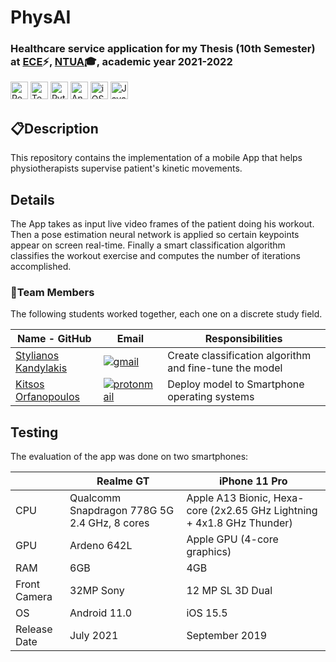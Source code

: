 # <b> PhysAI</b>

### Healthcare service application for my Thesis (10th Semester) at [ECE](https://www.ece.ntua.gr/en)⚡, [NTUA](https://www.ntua.gr/en)🎓, academic year 2021-2022

<img alt="React" src = "https://img.shields.io/badge/React Native-61DAFB?style=for-the-badge&logo=react&logoColor=white" height="28"> <img alt="Tensorflow js" src = "https://img.shields.io/badge/Tensorflow js-FF6F00?style=for-the-badge&logo=tensorflow&logoColor=white" height="28"> <img alt="Python" src = "https://img.shields.io/badge/Python-3776AB?style=for-the-badge&logo=python&logoColor=white" height="28"> 
<img alt="Android" src = "https://img.shields.io/badge/Android-3DDC84?style=for-the-badge&logo=android&logoColor=white" height="28">
<img alt="iOS" src = "https://img.shields.io/badge/iOS-000000?style=for-the-badge&logo=iOS&logoColor=white" height="28">
<img alt="Javascript" src = "https://img.shields.io/badge/Javascript-F7DF1E?style=for-the-badge&logo=javascript&logoColor=white" height="28">

## 📋**Description**

This repository contains the implementation of a mobile App that helps physiotherapists supervise patient's kinetic movements. 

## **Details**
The App takes as input live video frames of the patient doing his workout.
Then a pose estimation neural network is applied so certain keypoints appear on screen real-time.
Finally a smart classification algorithm classifies the workout exercise and computes the number of iterations accomplished.


### 👔Team Members
The following students worked together, each one on a discrete study field. 

| Name - GitHub                                     | Email                   |   Responsibilities   |
|----------------------------------------------------------------|-------------------------|----------------------|
| [Stylianos Kandylakis](https://github.com/stylkand/) |  <a href = "mailto:stelkcand@gmail.com" target="_blank"><img alt="gmail" src = "https://img.shields.io/badge/Gmail-D14836?style=for-the-badge&logo=gmail&logoColor=white">   |  Create classification algorithm and fine-tune the model |
| [Kitsos Orfanopoulos](https://github.com/kitsorfan)               | <a href = "mailto:kitsorfan@protonmail.com" target="_blank"><img alt="protonmail" src = "https://img.shields.io/badge/ProtonMail-8B89CC?style=for-the-badge&logo=protonmail&logoColor=white" ></a>|  Deploy model to Smartphone operating systems|


 ## Testing
The evaluation of the app was done on two smartphones:

|                                    | Realme GT                 |   iPhone 11 Pro   |
|----------------------------------------------------------------|-------------------------|----------------------|
|        CPU            | Qualcomm Snapdragon 778G 5G 2.4 GHz, 8 cores |   Apple A13 Bionic, Hexa-core (2x2.65 GHz Lightning + 4x1.8 GHz Thunder)  |
| GPU     | Ardeno 642L	 | Apple GPU (4-core graphics) |
| RAM     | 6GB | 4GB |
| Front Camera | 32MP Sony  | 12 MP SL 3D Dual |
|  OS    | Android 11.0 | iOS 15.5 |
| Release Date     | July 2021| September 2019|

